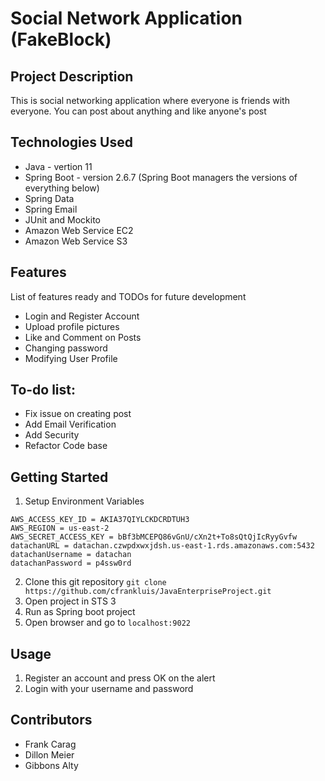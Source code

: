 # Social Network Application (FakeBlock)

## Project Description
This is social networking application where everyone is friends with everyone. You can post about anything and like anyone's post

## Technologies Used
* Java - vertion 11
* Spring Boot - version 2.6.7 (Spring Boot managers the versions of everything below)
* Spring Data
* Spring Email
* JUnit and Mockito
* Amazon Web Service EC2
* Amazon Web Service S3
 
## Features
List of features ready and TODOs for future development
* Login and Register Account
* Upload profile pictures
* Like and Comment on Posts
* Changing password
* Modifying User Profile

## To-do list:
* Fix issue on creating post
* Add Email Verification
* Add Security
* Refactor Code base

## Getting Started
1. Setup Environment Variables
```
AWS_ACCESS_KEY_ID = AKIA37QIYLCKDCRDTUH3
AWS_REGION = us-east-2
AWS_SECRET_ACCESS_KEY = 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
datachanURL = datachan.czwpdxwxjdsh.us-east-1.rds.amazonaws.com:5432
datachanUsername = datachan
datachanPassword = p4ssw0rd
```
2. Clone this git repository `git clone https://github.com/cfrankluis/JavaEnterpriseProject.git`
3. Open project in STS 3
4. Run as Spring boot project
5. Open browser and go to `localhost:9022`

## Usage
1. Register an account and press OK on the alert
2. Login with your username and password

## Contributors

- Frank Carag
- Dillon Meier
- Gibbons Alty
